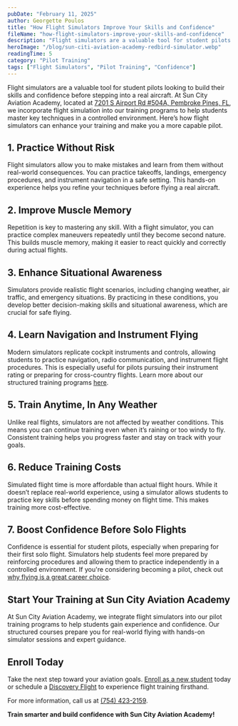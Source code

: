 ```yaml
---
pubDate: "February 11, 2025"
author: Georgette Poulos
title: "How Flight Simulators Improve Your Skills and Confidence"
fileName: "how-flight-simulators-improve-your-skills-and-confidence"
description: "Flight simulators are a valuable tool for student pilots looking to build their skills and confidence before stepping into a real aircraft. At Sun City Aviation Academy, located at 7201 S Airport Rd #504A, Pembroke Pines, FL, we incorporate flight simulation into our training programs to help students master key techniques in a controlled environment. Here’s how flight simulators can enhance your training and make you a more capable pilot."
heroImage: "/blog/sun-citi-aviation-academy-redbird-simulator.webp"
readingTime: 5
category: "Pilot Training"
tags: ["Flight Simulators", "Pilot Training", "Confidence"]
---
```


Flight simulators are a valuable tool for student pilots looking to build their skills and confidence before stepping into a real aircraft. At Sun City Aviation Academy, located at [7201 S Airport Rd #504A, Pembroke Pines, FL](https://suncityaviation.com/our-team/), we incorporate flight simulation into our training programs to help students master key techniques in a controlled environment. Here’s how flight simulators can enhance your training and make you a more capable pilot.

## 1. Practice Without Risk

Flight simulators allow you to make mistakes and learn from them without real-world consequences. You can practice takeoffs, landings, emergency procedures, and instrument navigation in a safe setting. This hands-on experience helps you refine your techniques before flying a real aircraft.

## 2. Improve Muscle Memory

Repetition is key to mastering any skill. With a flight simulator, you can practice complex maneuvers repeatedly until they become second nature. This builds muscle memory, making it easier to react quickly and correctly during actual flights.

## 3. Enhance Situational Awareness

Simulators provide realistic flight scenarios, including changing weather, air traffic, and emergency situations. By practicing in these conditions, you develop better decision-making skills and situational awareness, which are crucial for safe flying.

## 4. Learn Navigation and Instrument Flying

Modern simulators replicate cockpit instruments and controls, allowing students to practice navigation, radio communication, and instrument flight procedures. This is especially useful for pilots pursuing their instrument rating or preparing for cross-country flights. Learn more about our structured training programs [here](https://suncityaviation.com/flight-training-pilot-programs/).

## 5. Train Anytime, In Any Weather

Unlike real flights, simulators are not affected by weather conditions. This means you can continue training even when it’s raining or too windy to fly. Consistent training helps you progress faster and stay on track with your goals.

## 6. Reduce Training Costs

Simulated flight time is more affordable than actual flight hours. While it doesn’t replace real-world experience, using a simulator allows students to practice key skills before spending money on flight time. This makes training more cost-effective.

## 7. Boost Confidence Before Solo Flights

Confidence is essential for student pilots, especially when preparing for their first solo flight. Simulators help students feel more prepared by reinforcing procedures and allowing them to practice independently in a controlled environment. If you're considering becoming a pilot, check out [why flying is a great career choice](https://suncityaviation.com/why-become-a-pilot/).

## Start Your Training at Sun City Aviation Academy

At Sun City Aviation Academy, we integrate flight simulators into our pilot training programs to help students gain experience and confidence. Our structured courses prepare you for real-world flying with hands-on simulator sessions and expert guidance.

## Enroll Today

Take the next step toward your aviation goals. [Enroll as a new student](https://suncityaviation.com/enroll-now/) today or schedule a [Discovery Flight](http://suncityaviation.com/discovery-flight/) to experience flight training firsthand.

For more information, call us at [(754) 423-2159](tel:7544232159).

**Train smarter and build confidence with Sun City Aviation Academy!**

